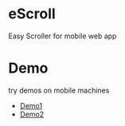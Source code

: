 eScroll
=======

Easy Scroller for mobile web app

Demo
====
try demos on mobile machines

  * [Demo1](http://hongru.github.com/proj/escroll/demo1.html)
  * [Demo2](http://hongru.github.com/proj/escroll/demo2.html)


